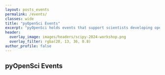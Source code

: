 ```yaml
---
layout: posts_events
permalink: /events/
classes: wide
title: "pyOpenSci Events"
excerpt: "pyOpenSci holds events that support scientists developing open science skills."
header:
  overlay_image: images/headers/scipy-2024-workshop.png
  overlay_filter: rgba(20, 13, 36, 0.8)
author_profile: false
---
```


## pyOpenSci Events

<!--
{% comment %}
{% include base_path %}
{% include group-by-array collection=site.posts field="categories" %}

{% for category in group_names %}
  {% assign posts = group_items[forloop.index0] %}
  <h2 id="{{ category | slugify }}" class="archive__subtitle">{{ category }}</h2>
  {% for post in posts %}
    {% include archive-single.html %}
  {% endfor %}
{% endfor %}
{% endcomment %}

{% include base_path %}

{% for post in site.posts %}
  {% include archive-single.html %}
{% endfor %} -->
